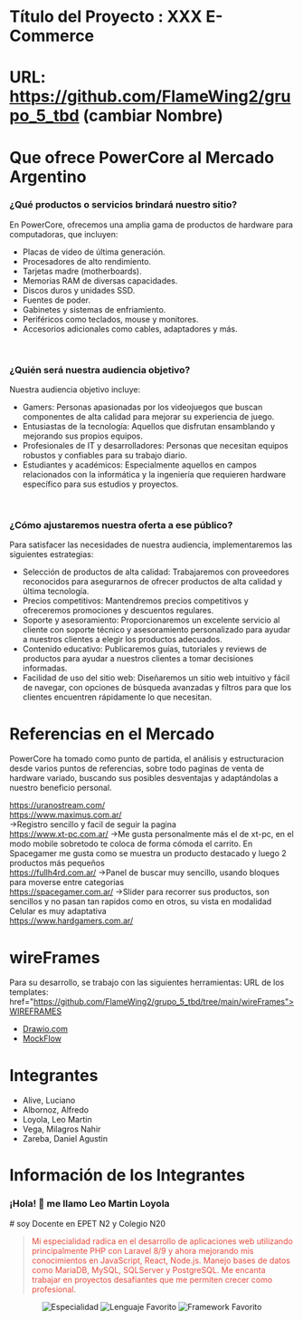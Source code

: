 # Título del Proyecto : XXX E-Commerce
# URL: https://github.com/FlameWing2/grupo_5_tbd (cambiar Nombre)

# Que ofrece PowerCore al Mercado Argentino

<h3>¿Qué productos o servicios brindará nuestro sitio?</h3>
En PowerCore, ofrecemos una amplia gama de productos de hardware para computadoras, que incluyen:
<ul>
  <li>Placas de video de última generación.</li>
  <li>Procesadores de alto rendimiento.</li>
  <li>Tarjetas madre (motherboards).</li>
  <li>Memorias RAM de diversas capacidades.</li>
  <li>Discos duros y unidades SSD.</li>
  <li>Fuentes de poder.</li>
  <li>Gabinetes y sistemas de enfriamiento.</li>
  <li>Periféricos como teclados, mouse y monitores.</li>
  <li>Accesorios adicionales como cables, adaptadores y más.</li>
</ul>

<br>
<h3>¿Quién será nuestra audiencia objetivo?</h3>
Nuestra audiencia objetivo incluye:
<ul>
  <li>Gamers: Personas apasionadas por los videojuegos que buscan componentes de alta calidad para mejorar su experiencia de juego.</li>
  <li>Entusiastas de la tecnología: Aquellos que disfrutan ensamblando y mejorando sus propios equipos.</li>
  <li>Profesionales de IT y desarrolladores: Personas que necesitan equipos robustos y confiables para su trabajo diario.</li>
  <li>Estudiantes y académicos: Especialmente aquellos en campos relacionados con la informática y la ingeniería que requieren hardware específico para sus estudios y proyectos.</li>
</ul>

<br>
<h3>¿Cómo ajustaremos nuestra oferta a ese público?</h3>
Para satisfacer las necesidades de nuestra audiencia, implementaremos las siguientes estrategias:
<ul>
  <li>Selección de productos de alta calidad: Trabajaremos con proveedores reconocidos para asegurarnos de ofrecer productos de alta calidad y última tecnología.</li>
  <li>Precios competitivos: Mantendremos precios competitivos y ofreceremos promociones y descuentos regulares.</li>
  <li>Soporte y asesoramiento: Proporcionaremos un excelente servicio al cliente con soporte técnico y asesoramiento personalizado para ayudar a nuestros clientes a elegir los productos adecuados.</li>
  <li>Contenido educativo: Publicaremos guías, tutoriales y reviews de productos para ayudar a nuestros clientes a tomar decisiones informadas.</li>
  <li>Facilidad de uso del sitio web: Diseñaremos un sitio web intuitivo y fácil de navegar, con opciones de búsqueda avanzadas y filtros para que los clientes encuentren rápidamente lo que necesitan.</li>
</ul>


# Referencias en el Mercado
PowerCore ha tomado como punto de partida, el análisis y estructuracion desde varios puntos de referencias, sobre todo paginas de venta de hardware variado, buscando sus posibles desventajas y adaptándolas a nuestro beneficio personal.

https://uranostream.com/<br>
https://www.maximus.com.ar/<br>
->Registro sencillo y facil de seguir la pagina<br>
https://www.xt-pc.com.ar/
->Me gusta personalmente más el de xt-pc, en el modo mobile sobretodo te coloca de forma cómoda el carrito. En Spacegamer me gusta como se muestra un producto destacado y luego 2 productos más pequeños<br>
https://fullh4rd.com.ar/
->Panel de buscar muy sencillo, usando bloques para moverse entre categorias<br>
https://spacegamer.com.ar/
->Slider para recorrer sus productos, son sencillos y no pasan tan rapidos como en otros, su vista en modalidad Celular es muy adaptativa<br>
https://www.hardgamers.com.ar/<br>


# wireFrames
Para su desarrollo, se trabajo con las siguientes herramientas:
URL de los templates: <a> href="https://github.com/FlameWing2/grupo_5_tbd/tree/main/wireFrames">WIREFRAMES</a>
<ul>
  <li><a href="https://app.diagrams.net/">Drawio.com</a></li>
  <li><a href="https://wireframepro.mockflow.com/">MockFlow</a></li>
</ul>

# Integrantes
<ul>
  <li>Alive, Luciano</li>
  <li>Albornoz, Alfredo</li>
  <li>Loyola, Leo Martin</li>
  <li>Vega, Milagros Nahir</li>
  <li>Zareba, Daniel Agustin</li>
</ul>








# Información de los Integrantes

<h3>¡Hola! 👋 me llamo Leo Martin Loyola</h3>
# soy Docente en EPET N2 y Colegio N20
<article style="border: 1px solid dashed;">
  <blockquote>
    <p style="color: #e74c3c;">Mi especialidad radica en el desarrollo de aplicaciones web utilizando principalmente PHP con Laravel 8/9 y ahora mejorando mis conocimientos en JavaScript, React, Node.js. Manejo bases de datos como MariaDB, MySQL, SQLServer y PostgreSQL. Me encanta trabajar en proyectos desafiantes que me permiten crecer como profesional.</p>
  </blockquote>
  <p align="center">
    <img src="https://img.shields.io/badge/Especialidad-Desarrollador%20Full%20Stack-blueviolet?style=for-the-badge&logo=appveyor" alt="Especialidad">
    <img src="https://img.shields.io/badge/Lenguaje%20Favorito-JavaScript-yellow?style=for-the-badge&logo=javascript" alt="Lenguaje Favorito">
    <img src="https://img.shields.io/badge/Framework%20Favorito-React-blue?style=for-the-badge&logo=react" alt="Framework Favorito">
  </p>
</article>
